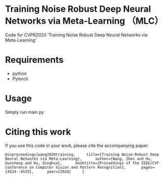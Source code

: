 # Training Noise Robust Deep Neural Networks via Meta-Learning （MLC）
Code for CVPR2020 ‘Training Noise Robust Deep Neural Networks via Meta-Learning’
# Requirements
* python
* Pytorch
# Usage
Simply run main.py

# Citing this work
If you use this code in your work, please cite the accompanying paper:

`@inproceedings{wang2020training,    
  title={Training Noise-Robust Deep Neural Networks via Meta-Learning},     
 author={Wang, Zhen and Hu, Guosheng and Hu, Qinghua},     
  booktitle={Proceedings of the IEEE/CVF Conference on Computer Vision and Pattern Recognition},      
  pages={4524--4533},     
  year={2020}    
}`
